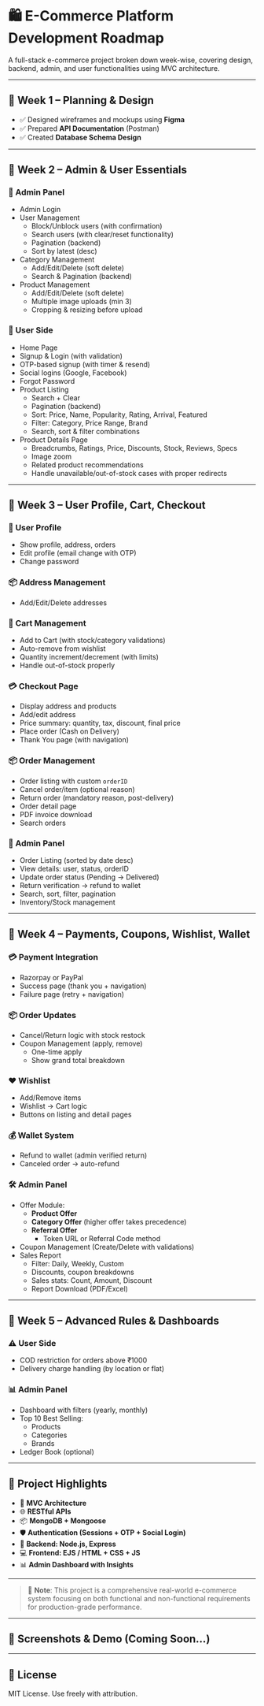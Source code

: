 # 🛍️ E-Commerce Platform Development Roadmap

A full-stack e-commerce project broken down week-wise, covering design, backend, admin, and user functionalities using MVC architecture.

---

## 📅 Week 1 – Planning & Design

- ✅ Designed wireframes and mockups using **Figma**
- ✅ Prepared **API Documentation** (Postman)
- ✅ Created **Database Schema Design**

---

## 📅 Week 2 – Admin & User Essentials

### 🔐 Admin Panel
- Admin Login
- User Management
  - Block/Unblock users (with confirmation)
  - Search users (with clear/reset functionality)
  - Pagination (backend)
  - Sort by latest (desc)
- Category Management
  - Add/Edit/Delete (soft delete)
  - Search & Pagination (backend)
- Product Management
  - Add/Edit/Delete (soft delete)
  - Multiple image uploads (min 3)
  - Cropping & resizing before upload

### 👤 User Side
- Home Page
- Signup & Login (with validation)
- OTP-based signup (with timer & resend)
- Social logins (Google, Facebook)
- Forgot Password
- Product Listing
  - Search + Clear
  - Pagination (backend)
  - Sort: Price, Name, Popularity, Rating, Arrival, Featured
  - Filter: Category, Price Range, Brand
  - Search, sort & filter combinations
- Product Details Page
  - Breadcrumbs, Ratings, Price, Discounts, Stock, Reviews, Specs
  - Image zoom
  - Related product recommendations
  - Handle unavailable/out-of-stock cases with proper redirects



---

## 📅 Week 3 – User Profile, Cart, Checkout

### 👤 User Profile
- Show profile, address, orders
- Edit profile (email change with OTP)
- Change password

### 📦 Address Management
- Add/Edit/Delete addresses

### 🛒 Cart Management
- Add to Cart (with stock/category validations)
- Auto-remove from wishlist
- Quantity increment/decrement (with limits)
- Handle out-of-stock properly

### 💳 Checkout Page
- Display address and products
- Add/edit address
- Price summary: quantity, tax, discount, final price
- Place order (Cash on Delivery)
- Thank You page (with navigation)

### 📦 Order Management
- Order listing with custom `orderID`
- Cancel order/item (optional reason)
- Return order (mandatory reason, post-delivery)
- Order detail page
- PDF invoice download
- Search orders

### 🔐 Admin Panel
- Order Listing (sorted by date desc)
- View details: user, status, orderID
- Update order status (Pending → Delivered)
- Return verification → refund to wallet
- Search, sort, filter, pagination
- Inventory/Stock management

---

## 📅 Week 4 – Payments, Coupons, Wishlist, Wallet

### 💳 Payment Integration
- Razorpay or PayPal
- Success page (thank you + navigation)
- Failure page (retry + navigation)

### 📦 Order Updates
- Cancel/Return logic with stock restock
- Coupon Management (apply, remove)
  - One-time apply
  - Show grand total breakdown

### ❤️ Wishlist
- Add/Remove items
- Wishlist → Cart logic
- Buttons on listing and detail pages

### 💰 Wallet System
- Refund to wallet (admin verified return)
- Canceled order → auto-refund

### 🛠️ Admin Panel
- Offer Module:
  - **Product Offer**
  - **Category Offer** (higher offer takes precedence)
  - **Referral Offer**
    - Token URL or Referral Code method
- Coupon Management (Create/Delete with validations)
- Sales Report
  - Filter: Daily, Weekly, Custom
  - Discounts, coupon breakdowns
  - Sales stats: Count, Amount, Discount
  - Report Download (PDF/Excel)

---

## 📅 Week 5 – Advanced Rules & Dashboards

### ⚠️ User Side
- COD restriction for orders above ₹1000
- Delivery charge handling (by location or flat)

### 📊 Admin Panel
- Dashboard with filters (yearly, monthly)
- Top 10 Best Selling:
  - Products
  - Categories
  - Brands
- Ledger Book (optional)

---

## 📁 Project Highlights

- 🔄 **MVC Architecture**
- 🌐 **RESTful APIs**
- 📦 **MongoDB + Mongoose**
- 🛡️ **Authentication (Sessions + OTP + Social Login)**
- 🧮 **Backend: Node.js, Express**
- 💻 **Frontend: EJS / HTML + CSS + JS**
- 📊 **Admin Dashboard with Insights**

---

> 🎯 **Note**: This project is a comprehensive real-world e-commerce system focusing on both functional and non-functional requirements for production-grade performance.

---

## 📸 Screenshots & Demo (Coming Soon...)

---

## 📄 License

MIT License. Use freely with attribution.

